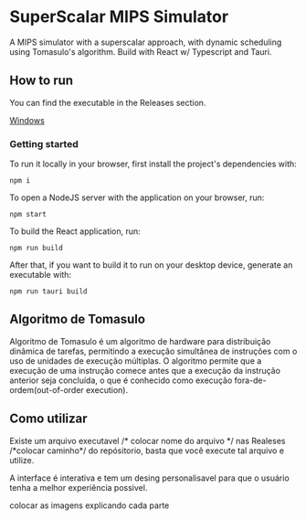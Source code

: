 # SuperScalar MIPS Simulator

A MIPS simulator with a superscalar approach, with dynamic scheduling using Tomasulo's algorithm. Build with React w/ Typescript and Tauri.

## How to run

You can find the executable in the Releases section.

[Windows](/releases/latest)

### Getting started

To run it locally in your browser, first install the project's dependencies with:

    npm i

To open a NodeJS server with the application on your browser, run:

    npm start

To build the React application, run:

    npm run build

After that, if you want to build it to run on your desktop device, generate an executable with:

    npm run tauri build

## Algoritmo de Tomasulo
<p> Algoritmo de Tomasulo é um algoritmo de hardware para distribuição dinâmica de tarefas, permitindo a execução simultânea de instruções com o uso de unidades de execução múltiplas. O algoritmo permite que a execução de uma instrução comece antes que a execução da instrução anterior seja concluída, o que é conhecido como execução fora-de-ordem(out-of-order execution).</p>

## Como utilizar
<p> Existe um arquivo executavel /* colocar nome do arquivo */ nas Realeses /*colocar caminho*/ do repósitorio, basta que você execute tal arquivo e utilize.</p>
<p> A interface é interativa e tem um desing personalisavel para que o usuário tenha a melhor experiência possivel.</p>
<p> colocar as imagens explicando cada parte</p>



